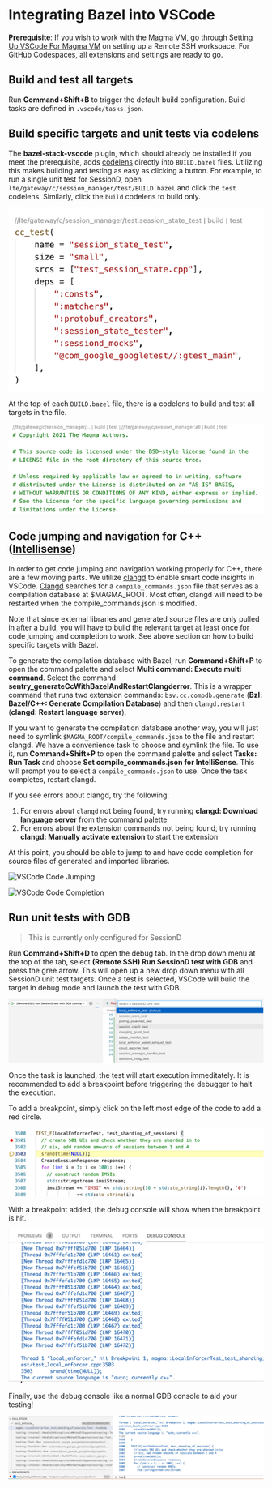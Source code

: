 # Integrating Bazel into VSCode

**Prerequisite**: If you wish to work with the Magma VM, go through [Setting Up VSCode For Magma VM](./VSCodeSetup.md) on setting up a Remote SSH workspace. For GitHub Codespaces, all extensions and settings are ready to go. 

## Build and test all targets

Run **Command+Shift+B** to trigger the default build configuration. Build tasks are defined in `.vscode/tasks.json`.

## Build specific targets and unit tests via codelens

The **bazel-stack-vscode** plugin, which should already be installed if you meet the prerequisite, adds [codelens](https://code.visualstudio.com/blogs/2017/02/12/code-lens-roundup) directly into `BUILD.bazel` files. Utilizing this makes building and testing as easy as clicking a button.
For example, to run a single unit test for SessionD, open `lte/gateway/c/session_manager/test/BUILD.bazel` and click the `test` codelens. Similarly, click the `build` codelens to build only.

![SessionD Unit Test Codelens](./pics/sessiond-unit-test-codelens.png)

At the top of each `BUILD.bazel` file, there is a codelens to build and test all targets in the file.

![SessionD All Target Codelens](./pics/sessiond-all-target-codelens.png)

## Code jumping and navigation for C++ ([Intellisense](https://code.visualstudio.com/docs/editor/intellisense))

In order to get code jumping and navigation working properly for C++, there are a few moving parts. We utilize [clangd](https://clangd.llvm.org) to enable smart code insights in VSCode. [Clangd](https://clangd.llvm.org) searches for a `compile_commands.json` file that serves as a compilation database at $MAGMA_ROOT. Most often, clangd will need to be restarted when the compile_commands.json is modified.

Note that since external libraries and generated source files are only pulled in after a build, you will have to build the relevant target at least once for code jumping and completion to work. See above section on how to build specific targets with Bazel.

To generate the compilation database with Bazel, run **Command+Shift+P** to open the command palette and select **Multi command: Execute multi command**. Select the command **sentry_generateCcWithBazelAndRestartClangderror**. This is a wrapper command that runs two extension commands: `bsv.cc.compdb.generate` (**Bzl: Bazel/C++: Generate Compilation Database**) and then `clangd.restart` (**clangd: Restart language server**).

If you want to generate the compilation database another way, you will just need to symlink `$MAGMA_ROOT/compile_commands.json` to the file and restart clangd. We have a convenience task to choose and symlink the file. To use it, run  **Command+Shift+P** to open the command palette and select **Tasks: Run Task** and choose **Set compile_commands.json for IntelliSense**. This will prompt you to select a `compile_commands.json` to use. Once the task completes, restart clangd.

If you see errors about clangd, try the following:
1. For errors about `clangd` not being found, try running **clangd: Download language server** from the command palette
2. For errors about the extension commands not being found, try running **clangd: Manually activate extension** to start the extension

At this point, you should be able to jump to and have code completion for source files of generated and imported libraries.

![VSCode Code Jumping](./pics/vscode-code-jumping.gif)

![VSCode Code Completion](./pics/vscode-code-completion.gif)

## Run unit tests with GDB
> This is currently only configured for SessionD

Run **Command+Shift+D** to open the debug tab. In the drop down menu at the top of the tab, select **(Remote SSH) Run SessionD test with GDB** and press the gree arrow. This will open up a new drop down menu with all SessionD unit test targets. Once a test is selected, VSCode will build the target in debug mode and launch the test with GDB.

![SessionD Start Debug](./pics/sessiond-start-debug.png)

Once the task is launched, the test will start execution immeditately. It is recommended to add a breakpoint before triggering the debugger to halt the execution.

To add a breakpoint, simply click on the left most edge of the code to add a red circle.

![SessionD Breakpoint Code](./pics/sessiond-breakpoint-code.png)

With a breakpoint added, the debug console will show when the breakpoint is hit.

![SessionD Breakpoint Debug Console](./pics/sessiond-breakpoint-debug-console.png)

Finally, use the debug console like a normal GDB console to aid your testing!

![SessionD GDB List](./pics/sessiond-gdb-list.png)
